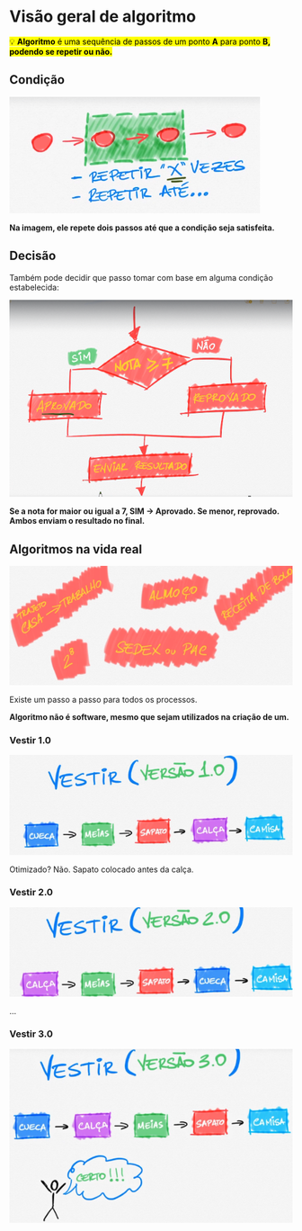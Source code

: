 # Visão geral de algoritmo

<mark>💡 **Algoritmo** é uma sequência de passos de um ponto **A** para ponto **B, podendo se repetir ou não.**
</mark>


## Condição

![**Na imagem, ele repete dois passos até que a condição seja satisfeita.**](../ASSETS/1.jpg)

**Na imagem, ele repete dois passos até que a condição seja satisfeita.**

## Decisão

Também pode decidir que passo tomar com base em alguma condição estabelecida:

![**Se a nota for maior ou igual a 7, SIM → Aprovado. Se menor, reprovado. Ambos enviam o resultado no final.**](../ASSETS\decisao.jpg)

**Se a nota for maior ou igual a 7, SIM → Aprovado. Se menor, reprovado. Ambos enviam o resultado no final.**

## Algoritmos na vida real

![Untitled](../ASSETS\algoritmosvidareal.jpg)

Existe um passo a passo para todos os processos. 

**Algoritmo não é software, mesmo que sejam utilizados na criação de um.**

### Vestir 1.0

![Untitled](../ASSETS\vestir1.jpg)

Otimizado? Não. Sapato colocado antes da calça.

### Vestir 2.0

![Untitled](../ASSETS\vestir2.jpg)

…

### Vestir 3.0

![Untitled](../ASSETS\vestir3.jpg)